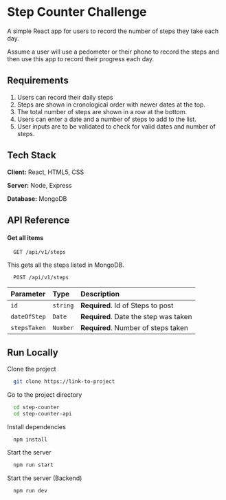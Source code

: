 # Step Counter Challenge

A simple React app for users to record the number of steps they take each day.

Assume a user will use a pedometer or their phone to record the steps and then use this app to record their progress each day.

## Requirements

1. Users can record their daily steps
2. Steps are shown in cronological order with newer dates at the top.
3. The total number of steps are shown in a row at the bottom.
4. Users can enter a date and a number of steps to add to the list.
5. User inputs are to be validated to check for valid dates and number of steps.

## Tech Stack

**Client:** React, HTML5, CSS

**Server:** Node, Express

**Database:** MongoDB

## API Reference

#### Get all items

```http
  GET /api/v1/steps
```

This gets all the steps listed in MongoDB.

```http
  POST /api/v1/steps
```

| Parameter    | Type     | Description                           |
| :----------- | :------- | :------------------------------------ |
| `id`         | `string` | **Required**. Id of Steps to post     |
| `dateOfStep` | `Date`   | **Required**. Date the step was taken |
| `stepsTaken` | `Number` | **Required**. Number of steps taken   |

## Run Locally

Clone the project

```bash
  git clone https://link-to-project
```

Go to the project directory

```bash
  cd step-counter
  cd step-counter-api
```

Install dependencies

```bash
  npm install
```

Start the server

```bash
  npm run start
```

Start the server (Backend)

```bash
  npm run dev
```
